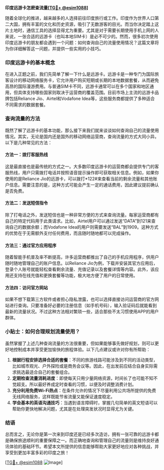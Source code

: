 **印度远游卡怎麽查流量[[TG💪+ @esim1088](https://t.me/s/esim1088)]**

随着全球化的推进，越来越多的人选择前往印度旅行或工作。印度作为世界人口第二大国，拥有丰富的文化和历史资源，吸引了无数游客的目光。而当你决定踏上这片土地时，通信工具的选择显得尤为重要。尤其是对于需要长期使用手机上网的人来说，一张合适的远游卡（也叫本地SIM卡）是必不可少的。然而，很多初次使用印度远游卡的朋友都会遇到一个问题：如何查询自己的流量使用情况？这篇文章将为你详细解答这一问题，并提供一些实用的小技巧。

### 印度远游卡的基本概念

在进入正题之前，我们先简单了解一下什么是远游卡。远游卡是一种专门为国际旅客设计的移动网络服务卡，它允许用户购买短期或长期的本地数据套餐，从而避免高昂的国际漫游费用。与普通SIM卡不同，远游卡通常可以在多个国家和地区通用，但具体支持哪些国家则取决于运营商的覆盖范围。目前市场上主流的远游卡品牌包括Reliance Jio、Airtel和Vodafone Idea等，这些服务商都提供了多种适合不同需求的数据套餐。

### 查询流量的方法

既然了解了远游卡的基本功能，那么接下来我们就来谈谈如何查询自己的流量使用情况。其实，无论是国内还是国外的移动网络运营商，查询流量的方式大同小异。以下是几种常见的方法：

#### 方法一：拨打客服热线
这是最直接也是最传统的方式之一。大多数印度远游卡的运营商都会提供专门的客服热线，用户只需拨打电话并按照语音提示操作即可获取相关信息。例如，如果你使用的是Reliance Jio的远游卡，可以拨打*122#来查看当前的剩余流量和其他账户信息。需要注意的是，这种方式可能会产生一定的通话费用，因此建议提前确认是否免费。

#### 方法二：发送短信指令
除了打电话之外，发送短信也是一种非常方便的方式来查询流量。每家运营商都有自己的特定代码用于此类请求。比如，Airtel用户可以通过发送“DATA”到121来查询自己的数据余额；而Vodafone Idea的用户则需要发送“BAL”到1909。这种方式的优势在于无需额外支付任何费用，而且随时随地都可以完成操作。

#### 方法三：通过官方应用程序
随着智能手机普及率不断提高，许多运营商都推出了自己的手机应用程序，供用户随时随地管理自己的账户信息。以Reliance Jio为例，下载并安装其官方应用后，登录个人账号就能轻松查看剩余流量、充值记录以及套餐详情等内容。此外，该应用还支持在线充值和更换套餐等功能，极大地方便了用户的日常使用。

#### 方法四：访问官方网站
如果不想下载第三方软件或者担心隐私泄露，也可以选择直接访问运营商的官方网站进行查询。只要准备好必要的注册信息（如手机号码），输入验证码后就能看到最新的流量状况。不过这种方法相对繁琐一些，适合那些不太习惯使用APP的用户群体。

### 小贴士：如何合理规划流量使用？

虽然掌握了上述几种查询流量的方法很重要，但如果能够事先做好规划，则可以更好地控制成本并享受更加愉快的旅程体验。以下几点建议或许对你有所帮助：

1. **根据行程安排选择合适的套餐**：不同的旅游线路可能涉及到不同的活动类型，比如城市观光、户外探险或是商务会议等。因此，在出发前应结合自身实际需求挑选最适合自己的套餐组合。
2. **定期检查流量消耗进度**：即使每天只用少量网络资源，时间长了也可能不知不觉超支。所以最好养成定时查看的习惯，以便及时调整消费计划。
3. **充分利用免费Wi-Fi热点**：在条件允许的情况下尽量利用公共场所提供的免费无线网络服务，这样既能节省流量又能保证速度稳定。
4. **学会基本的英语沟通技巧**：当遇到语言障碍时，掌握几句简单的英文短语可以帮助你更快地解决问题，尤其是在处理突发状况时显得尤为关键。

### 结语

总而言之，无论你是第一次来到印度还是已经多次造访，拥有一张可靠的远游卡都是确保旅途顺利的重要保障之一。而正确地查询和管理自己的流量则是维持良好通讯体验的基础环节。希望本文所提供的信息能够帮助大家更好地应对各种挑战，并享受到更加丰富多彩的印度之旅！

[[TG💪+ @esim1088](https://t.me/s/esim1088) ![Image](https://i.postimg.cc/4NQfJmqS/Snipaste-2025-05-13-00-14-12.png)]